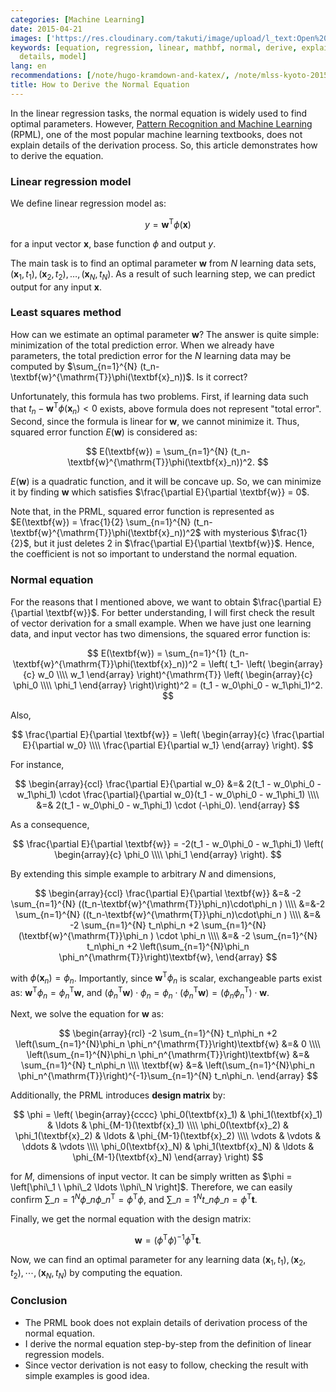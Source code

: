 ```yaml
---
categories: [Machine Learning]
date: 2015-04-21
images: ['https://res.cloudinary.com/takuti/image/upload/l_text:Open%20Sans_32:How%20to%20Derive%20the%20Normal%20Equation,co_rgb:eee,w_800,c_fit/v1626628472/takuti_bgimyl.jpg']
keywords: [equation, regression, linear, mathbf, normal, derive, explain, optimal,
  details, model]
lang: en
recommendations: [/note/hugo-kramdown-and-katex/, /note/mlss-kyoto-2015/, /note/machine-learning-product/]
title: How to Derive the Normal Equation
---
```


In the linear regression tasks, the normal equation is widely used to find optimal parameters. However, [Pattern Recognition and Machine Learning](http://www.springer.com/gp/book/9780387310732) (RPML), one of the most popular machine learning textbooks, does not explain details of the derivation process. So, this article demonstrates how to derive the equation.

### Linear regression model

We define linear regression model as:

$$
y = \textbf{w}^{\mathrm{T}}\phi(\textbf{x})
$$

for a input vector $\textbf{x}$, base function $\phi$ and output $y$.

The main task is to find an optimal parameter $\textbf{w}$ from $N$ learning data sets, $(\textbf{x}_1, t_1), (\textbf{x}_2, t_2), \ldots, (\textbf{x}_N, t_N)$. As a result of such learning step, we can predict output for any input $\textbf{x}$.

### Least squares method

How can we estimate an optimal parameter $\textbf{w}$? The answer is quite simple: minimization of the total prediction error. When we already have parameters, the total prediction error for the $N$ learning data may be computed by $\sum_{n=1}^{N} (t_n-\textbf{w}^{\mathrm{T}}\phi(\textbf{x}_n))$. Is it correct?

Unfortunately, this formula has two problems. First, if learning data such that $t_n-\textbf{w}^{\mathrm{T}}\phi(\textbf{x}_n)< 0$ exists, above formula does not represent "total error". Second, since the formula is linear for $\textbf{w}$, we cannot minimize it. Thus, squared error function $E(\textbf{w})$ is considered as:

$$
E(\textbf{w}) = \sum_{n=1}^{N} (t_n-\textbf{w}^{\mathrm{T}}\phi(\textbf{x}_n))^2.
$$

$E(\textbf{w})$ is a quadratic function, and it will be concave up. So, we can minimize it by finding $\textbf{w}$ which satisfies $\frac{\partial E}{\partial \textbf{w}} = 0$.

Note that, in the PRML, squared error function is represented as $E(\textbf{w}) = \frac{1}{2} \sum_{n=1}^{N} (t_n-\textbf{w}^{\mathrm{T}}\phi(\textbf{x}_n))^2$ with mysterious $\frac{1}{2}$, but it just deletes $2$ in $\frac{\partial E}{\partial \textbf{w}}$. Hence, the coefficient is not so important to understand the normal equation.

### Normal equation

For the reasons that I mentioned above, we want to obtain $\frac{\partial E}{\partial \textbf{w}}$. For better understanding, I will first check the result of vector derivation for a small example. When we have just one learning data, and input vector has two dimensions, the squared error function is:

$$
E(\textbf{w}) = \sum_{n=1}^{1} (t_n-\textbf{w}^{\mathrm{T}}\phi(\textbf{x}_n))^2
= \left( t_1- \left(
    \begin{array}{c}
      w_0 \\\\
      w_1
    \end{array}
  \right)^{\mathrm{T}}
  \left(
    \begin{array}{c}
      \phi_0 \\\\
      \phi_1
    \end{array}
  \right)\right)^2
= (t_1 - w_0\phi_0 - w_1\phi_1)^2.
$$

Also,

$$
\frac{\partial E}{\partial \textbf{w}}
= \left(
    \begin{array}{c}
      \frac{\partial E}{\partial w_0} \\\\
      \frac{\partial E}{\partial w_1}
    \end{array}
  \right).
$$

For instance,

$$
\begin{array}{ccl}
\frac{\partial E}{\partial w_0} &=& 2(t_1 - w_0\phi_0 - w_1\phi_1) \cdot \frac{\partial}{\partial w_0}(t_1 - w_0\phi_0 - w_1\phi_1) \\\\
&=& 2(t_1 - w_0\phi_0 - w_1\phi_1) \cdot (-\phi_0).
\end{array}
$$

As a consequence,

$$
\frac{\partial E}{\partial \textbf{w}}
= -2(t_1 - w_0\phi_0 - w_1\phi_1) \left(
    \begin{array}{c}
      \phi_0 \\\\
      \phi_1
    \end{array}
  \right).
$$

By extending this simple example to arbitrary $N$ and dimensions,

$$
\begin{array}{ccl}
\frac{\partial E}{\partial \textbf{w}}
&=& -2 \sum_{n=1}^{N} ((t_n-\textbf{w}^{\mathrm{T}}\phi_n)\cdot\phi_n ) \\\\
&=&-2 \sum_{n=1}^{N} ((t_n-\textbf{w}^{\mathrm{T}}\phi_n)\cdot\phi_n ) \\\\
&=& -2 \sum_{n=1}^{N} t_n\phi_n +2 \sum_{n=1}^{N}(\textbf{w}^{\mathrm{T}}\phi_n ) \cdot \phi_n \\\\
&=& -2 \sum_{n=1}^{N} t_n\phi_n +2 \left(\sum_{n=1}^{N}\phi_n \phi_n^{\mathrm{T}}\right)\textbf{w},
\end{array}
$$

with $\phi(\textbf{x}_n)=\phi_n$. Importantly, since $\textbf{w}^{\mathrm{T}}\phi_n$ is scalar, exchangeable parts exist as: $\textbf{w}^{\mathrm{T}}\phi_n = \phi_n^{\mathrm{T}}\textbf{w}$, and $(\phi_n^{\mathrm{T}}\textbf{w})\cdot\phi_n = \phi_n \cdot (\phi_n^{\mathrm{T}}\textbf{w}) = (\phi_n\phi_n^{\mathrm{T}})\cdot\textbf{w}$.

Next, we solve the equation for $\textbf{w}$ as:

$$
\begin{array}{rcl}
-2 \sum_{n=1}^{N} t_n\phi_n +2 \left(\sum_{n=1}^{N}\phi_n \phi_n^{\mathrm{T}}\right)\textbf{w} &=& 0 \\\\
\left(\sum_{n=1}^{N}\phi_n \phi_n^{\mathrm{T}}\right)\textbf{w} &=& \sum_{n=1}^{N} t_n\phi_n \\\\
\textbf{w} &=& \left(\sum_{n=1}^{N}\phi_n \phi_n^{\mathrm{T}}\right)^{-1}\sum_{n=1}^{N} t_n\phi_n.
\end{array}
$$

Additionally, the PRML introduces __design matrix__ by:

$$
\phi = \left(
    \begin{array}{cccc}
      \phi_0(\textbf{x}_1) & \phi_1(\textbf{x}_1) & \ldots & \phi_{M-1}(\textbf{x}_1) \\\\
      \phi_0(\textbf{x}_2) & \phi_1(\textbf{x}_2) & \ldots & \phi_{M-1}(\textbf{x}_2) \\\\
      \vdots & \vdots & \ddots & \vdots \\\\
      \phi_0(\textbf{x}_N) & \phi_1(\textbf{x}_N) & \ldots & \phi_{M-1}(\textbf{x}_N)
     \end{array}
  \right)
$$

for $M$, dimensions of input vector. It can be simply written as $\phi = \left[\phi\_1 \ \phi\_2 \ldots \\phi\_N \right]$. Therefore, we can easily confirm $\sum\_{n=1}^{N} \phi\_n \phi\_n^{\mathrm{T}} = \phi^{\mathrm{T}} \phi$, and $\sum\_{n=1}^{N} t\_n\phi\_n = \phi^{\mathrm{T}} \textbf{t}$.

Finally, we get the normal equation with the design matrix:

$$
\textbf{w} = (\phi^{\mathrm{T}}\phi)^{-1}\phi^{\mathrm{T}}\textbf{t}.
$$

Now, we can find an optimal parameter for any learning data $(\mathbf{x}_1, t_1), (\mathbf{x}_2, t_2), \cdots, (\mathbf{x}_N, t_N)$ by computing the equation.

### Conclusion

- The PRML book does not explain details of derivation process of the normal equation.
- I derive the normal equation step-by-step from the definition of linear regression models.
- Since vector derivation is not easy to follow, checking the result with simple examples is good idea.
